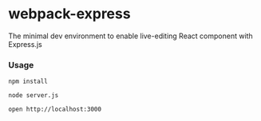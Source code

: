 webpack-express
===============

The minimal dev environment to enable live-editing React component with Express.js

### Usage

```
npm install

node server.js

open http://localhost:3000
```
